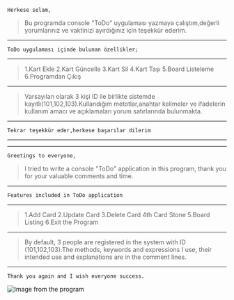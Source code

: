 ```Herkese selam,```
 >Bu programda console "ToDo" uygulaması yazmaya çalıştım,değerli yorumlarınız ve vaktinizi ayırdığınız için teşekkür ederim.
 ***
```ToDo uygulaması içinde bulunan özellikler;```
***
>1.Kart Ekle
2.Kart Güncelle
3.Kart Sil
4.Kart Taşı
5.Board Listeleme
6.Programdan Çıkış
***
>Varsayılan olarak 3 kişi ID ile birlikte sistemde kayıtlı(101,102,103).Kullandığım metotlar,anahtar kelimeler ve ifadelerin kullanım amacı ve açıklamaları yorum satırlarında bulunmakta.
***
```Tekrar teşekkür eder,herkese başarılar dilerim```
***
***
```Greetings to everyone,```
 >I tried to write a console "ToDo" application in this program, thank you for your valuable comments and time.
 ***
```Features included in ToDo application```
***
>1.Add Card
2.Update Card
3.Delete Card
4th Card Stone
5.Board Listing
6.Exit the Program
***
>By default, 3 people are registered in the system with ID (101,102,103).The methods, keywords and expressions I use, their intended use and explanations are in the comment lines.
***
```Thank you again and I wish everyone success.```

![Image from the program](<Imagefromprogram.png>)
